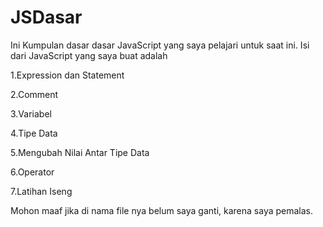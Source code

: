 # JSDasar
Ini Kumpulan dasar dasar JavaScript yang saya pelajari untuk saat ini.
Isi dari JavaScript yang saya buat adalah

1.Expression dan Statement

2.Comment

3.Variabel

4.Tipe Data

5.Mengubah Nilai Antar Tipe Data

6.Operator

7.Latihan Iseng

Mohon maaf jika di nama file nya belum saya ganti, karena saya pemalas.
